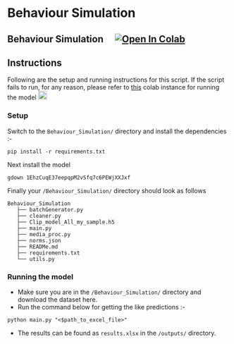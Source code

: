 # Behaviour Simulation
**Behaviour Simulation** 
&emsp;[![Open In Colab](https://colab.research.google.com/assets/colab-badge.svg)](https://colab.research.google.com/drive/1GXOhJ7rDmb-6ijpZzxTroug7I_ACbiNE?usp=sharing) 
---
## Instructions
Following are the setup and running instructions for this script. 
If the script fails to run, for any reason, please refer to [this](https://colab.research.google.com/drive/1GXOhJ7rDmb-6ijpZzxTroug7I_ACbiNE?usp=sharing) colab instance for running the model
<a href="https://colab.research.google.com/github/visual-layer/fastdup/blob/main/examples/quick-dataset-analysis.ipynb">
    <img src="./gallery/colab_logo.png" height="20">
</a>
### Setup
Switch to the `Behaviour_Simulation/` directory and install the dependencies :-
```
pip install -r requirements.txt
```
Next install the model
```
gdown 1EhzCuqE37eepqpM2vSfq7c6PEWjXXJxf
```
Finally your `/Behaviour_Simulation/` directory should look as follows
 ```
Behaviour_Simulation
    ├── batchGenerator.py
    ├── cleaner.py
    ├── Clip_model_All_my_sample.h5
    ├── main.py
    ├── media_proc.py
    ├── norms.json
    ├── READMe.md
    ├── requirements.txt
    └── utils.py
 ```

### Running the model
- Make sure you are in the `/Behaviour_Simulation/` directory and download the dataset here.
- Run the command below for getting the like predictions :-
```
python main.py "<$path_to_excel_file>" 
```
- The results can be found as `results.xlsx` in the `/outputs/` directory.


<!-- - Run ```pip install -r requirements.txt``` to install the dependencies
- Download the dataset in the directory
- Run ```python main.py path/to/your/dataset.xlsx``` to save the results as ```Submission.csv``` -->

